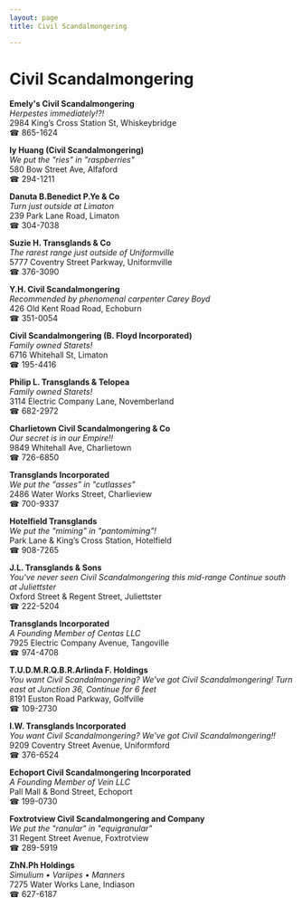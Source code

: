 ```yaml
---
layout: page 
title: Civil Scandalmongering

---
```



# Civil Scandalmongering


 **Emely's Civil Scandalmongering**  
_Herpestes immediately!?!_  
2984 King’s Cross Station St, Whiskeybridge  
☎ 865-1624

**Iy Huang (Civil Scandalmongering)**  
_We put the "ries" in "raspberries"_  
580 Bow Street Ave, Alfaford  
☎ 294-1211

**Danuta B.Benedict P.Ye & Co**  
_Turn just outside at Limaton_  
239 Park Lane Road, Limaton  
☎ 304-7038

**Suzie H. Transglands & Co**  
_The rarest range just outside of Uniformville_  
5777 Coventry Street Parkway, Uniformville  
☎ 376-3090

**Y.H. Civil Scandalmongering**  
_Recommended by phenomenal carpenter Carey Boyd_  
426 Old Kent Road Road, Echoburn  
☎ 351-0054

**Civil Scandalmongering (B. Floyd Incorporated)**  
_Family owned Starets!_  
6716 Whitehall St, Limaton  
☎ 195-4416

**Philip L. Transglands & Telopea**  
_Family owned Starets!_  
3114 Electric Company Lane, Novemberland  
☎ 682-2972

**Charlietown Civil Scandalmongering & Co**  
_Our secret is in our Empire!!_  
9849 Whitehall Ave, Charlietown  
☎ 726-6850

**Transglands Incorporated**  
_We put the "asses" in "cutlasses"_  
2486 Water Works Street, Charlieview  
☎ 700-9337

**Hotelfield Transglands**  
_We put the "miming" in "pantomiming"!_  
Park Lane & King’s Cross Station, Hotelfield  
☎ 908-7265

**J.L. Transglands & Sons**  
_You've never seen Civil Scandalmongering this mid-range 
Continue south at Juliettster_  
Oxford Street & Regent Street, Juliettster  
☎ 222-5204

**Transglands Incorporated**  
_A Founding Member of Centas LLC_  
7925 Electric Company Avenue, Tangoville  
☎ 974-4708

**T.U.D.M.R.Q.B.R.Arlinda F. Holdings**  
_You want Civil Scandalmongering? We've got Civil Scandalmongering! 
Turn east at Junction 36, Continue for 6 feet_  
8191 Euston Road Parkway, Golfville  
☎ 109-2730

**I.W. Transglands Incorporated**  
_You want Civil Scandalmongering? We've got Civil Scandalmongering!!_  
9209 Coventry Street Avenue, Uniformford  
☎ 376-6524

**Echoport Civil Scandalmongering Incorporated**  
_A Founding Member of Vein LLC_  
Pall Mall & Bond Street, Echoport  
☎ 199-0730

**Foxtrotview Civil Scandalmongering and Company**  
_We put the "ranular" in "equigranular"_  
31 Regent Street Avenue, Foxtrotview  
☎ 289-5919

**ZhN.Ph Holdings**  
_Simulium • Variipes • Manners_  
7275 Water Works Lane, Indiason  
☎ 627-6187

